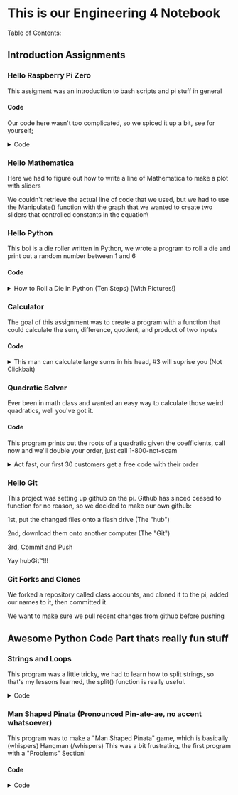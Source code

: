 # This is our Engineering 4 Notebook
Table of Contents:

## Introduction Assignments
### Hello Raspberry Pi Zero
This assigment was an introduction to bash scripts and pi stuff in general
#### Code
Our code here wasn't too complicated, so we spiced it up a bit, see for yourself;
<details>
  <summary>Code</summary>
```
#!/bin/bash
str="Hello World!" #declares the string
for i in {1..10} #run the loop 10 times
do
str="$str $str" #concatenates the string with itself, doubles length
echo $str #prints the final (massive) string to the terminal
done
```

</details>

### Hello Mathematica
Here we had to figure out how to write a line of Mathematica to make a plot with sliders

We couldn't retrieve the actual line of code that we used, but we had to use the Manipulate() function with the graph that we wanted to create two sliders that controlled constants in the equation\

### Hello Python
This boi is a die roller written in Python, we wrote a program to roll a die and print out a random number between 1 and 6

#### Code

<details>
  <summary>How to Roll a Die in Python (Ten Steps) (With Pictures!)</summary>
  
```python
  
#Automatic Dice Roller
#Written by David and Miles

import random

print("Automatic Dice Roller")
print("Enter to Roll, x to exit")
while(True): #loop that runs forever
    x = input("Roll the Dice")
    if(x == ""):
        print(random.randint(1,6)) #generates random int 1-6
    elif(x == "x"): #conditional to kill program
        print("Done already?")
        raise SystemExit
```

</details>

### Calculator
The goal of this assignment was to create a program with a function that could calculate the sum, difference, quotient, and product of two inputs

#### Code

<details>
  <summary> This man can calculate large sums in his head, #3 will suprise you (Not Clickbait)</summary>
  
  ```python
  #Calculator
#Written By David and Miles

print("x to exit")

def doMath(first, second, operation): #function to do math
    num = 0 #variable to be output
    if(operation == 1): #addition
        num = first+second 
    if(operation == 2): #subtraction
        num = first-second
    if(operation == 3): #multiplication
        num = first*second
    if(operation == 4): #division, rounded to two decimals
        num = round(first/second, 2)
    if(operation == 5): #modulus
        num = int(first)%int(second)
    return num
while(True):
    numOne = input("First Number") 
    numTwo = input("Second Number")
    if(numOne == 'x' or numTwo == 'x'):#exit condition
        raise SystemExit
    #calls to doMath to get outputs
    print("Sum:\t\t" + str(doMath(float(numOne), float(numTwo), 1)))
    print("Difference:\t" + str(doMath(float(numOne), float(numTwo), 2)))
    print("Product:\t" + str(doMath(float(numOne), float(numTwo), 3))) 
    print("Quotient:\t" + str(doMath(float(numOne), float(numTwo), 4)))
    print("Modulo:\t\t" + str(doMath(float(numOne), float(numTwo), 5)))
    
  ```
  
</details>

### Quadratic Solver

Ever been in math class and wanted an easy way to calculate those weird quadratics, well you've got it.

#### Code
This program prints out the roots of a quadratic given the coefficients, call now and we'll double your order, just call 1-800-not-scam

<details>
  <summary>Act fast, our first 30 customers get a free code with their order</summary>
  
  ```python
  #Quadratic Solver
#Written by David and Miles
import math
print("x to exit")
print("Quadratic Solver,  \nEnter coefficients for ax^2 + bx + c = 0")

#Calculate the roots of the function given coefficients

def rootCalc(fna, fnb, fnc):
    #Calculate the Discriminant
    fnD = fnb**2 - 4*fna*fnc
    #if its more than 0, calculate two roots
    if(fnD>0):
        fnD = math.sqrt(fnD)
        roots = [round(-(b+fnD)/(2*a), 3), round((-b+fnD)/(2*a), 3)]
    #if the Discriminant is zero, calculate one root
    elif(fnD == 0):
        fnD = math.sqrt(fnD)
        roots = [round(-b/(2*a), 3)]
    #otherwise, it has no real roots
    else:
        roots = ["No Real Roots"]
    return roots
while(True):
    #ask for a, b, and c inputs
    a = input("Input a for ax^2 ")
    b = input("Input b for bx ")
    c = input("Input c for c ")
    #if a coefficient is entered as x,
    #end the program, otherwise calculate the roots
    if(a!="x" and b!="x" and c!="x"):
        a = float(a)
        b = float(b)
        c = float(c)
        newRoots = rootCalc(float(a), float(b), float(c))
        #print out all elements in the newRoots array
        print("Roots: "+str(newRoots[0:]))
    else:
        raise SystemExit
        
  ```
 
 </details>
 
 ### Hello Git
This project was setting up github on the pi. Github has sinced ceased to function for no reason, so we decided to make our own github:

1st, put the changed files onto a flash drive (The "hub")

2nd, download them onto another computer (The "Git")

3rd, Commit and Push

Yay hubGit™!!!

### Git Forks and Clones
We forked a repository called class accounts, and cloned it to the pi, added our names to it, then committed it.

We want to make sure we pull recent changes from github before pushing

## Awesome Python Code Part thats really fun stuff

### Strings and Loops
This program was a little tricky, we had to learn how to split strings, so that's my lessons learned, the split() function is really useful.

<details>
  <summary>Code</summary>
  ```python
    
#Strings and Loops
#Written By David and Miles
while(True):
	#Get a User Input
    sentence = input("Enter a Sentence: ")
    #Split the Input by Spaces
    splitsentence = sentence.split()

    for n in range(len(splitsentence)):
    	#if the sentence is over, end the system
        if (splitsentence[n] == "-1"):
                raise SystemExit
        #Otherwise, print out each character in the string
        for x in range(len(splitsentence[n])):
            print(splitsentence[n][x])
        #print a - between words
        print("-")
     ```
  
  </details>
  
### Man Shaped Pinata (Pronounced Pin-ate-ae, no accent whatsoever)
This program was to make a "Man Shaped Pinata" game, which is basically (whispers) Hangman (/whispers) This was a bit frustrating, the first program with a "Problems" Section!

#### Code
<details>
  <summary>Code</summary>
```python
    
	#Man Shaped Pinata word guessing game
	#Written by David and Miles
	import getpass
	#Define how one makes the man shaped pinata
	MSP = "---" + u'\u2510' + "\n   O\n   |\n  /|\\\n   |\n  / \\"
	def main():
	    #x is the number of characters in the man shaped pinata to print
	    x = 4

	    #get the word
	    word = getpass.getpass("Player 1, what is the word? ")
	    wordArr = word.split()
	    guessList = []
	    #Clear the terminal
	    print("\n"*50)
	    guessNum = 0
	    workingWord = ""
	    spacesAfter = 0
	    #get the "working word" which is how much player two has guessed
	    for n in wordArr:
		workingWord += "-"*len(n)+" "
	    #put the word into lowercase
	    word = word.lower()
	    #while guesses is less than 8 and the words havent been guessed
	    while (workingWord.split() != word.split() and guessNum < 8):
		#clear screen, print out the Man shaped pinata, print the amount that
		#has been guessed followed by the letters that have been guessed
		print("\n"*50)
		print(MSP[:x]+"\n"*(5-spacesAfter))
		guessCorrect = False
		print((workingWord))
		print("Previously guessed: " + ", ".join(guessList))
		guess = raw_input("Player 2, guess a letter ").lower()
		isUsed = True
		while(isUsed):
		    isUsed = False
		    #if n has already been guessed, give them another shot
		    for n in guessList:
			if(n == guess):
			    isUsed = True
		    if(not isUsed):
			guessList.append(guess)
		    else:
			print("Already Guessed FOOL")
			guess = raw_input("Player 2, guess a letter AGAIN ").lower()
		#if the letter is in the word, change working word to have that letter
		#in the right place, otherwise ...
		for n in range(len(workingWord)-1):
		    if (guess == word[n]):
			workingList = list(workingWord)
			workingList[n] = guess
			workingWord = "".join(workingList)
			guessCorrect = True
		if(guess.split() == word.split()):
		    workingWord = word
		    guessCorrect = True
		#... Otherwise add to x so that the next piece is revealed
		if (guessCorrect == False):
		    guessNum+=1
		    if(guessNum == 7 or guessNum == 3):
			x+=4
			spacesAfter +=1
		    elif(guessNum == 4 or guessNum == 5):
			x+=1
		    elif(guessNum == 8):
			x+=2
		    else:
			spacesAfter +=1
			x += 5
	    #Win conditions, the word has been guessed, player two wins
	    #too many guesses, player one wins
	    if(workingWord.split() == word.split()):
		print("Player Two wins, the word was: "+word)
	    else:
		print(MSP)
		print("Player One wins, the word was: "+word)
	    #see if they want to play again
	    playAgain = raw_input("Play Again y/n ")
	    if(playAgain == "y"):
		main()
	    else:
		raise SystemExit
	main()
```
  
  </details>
